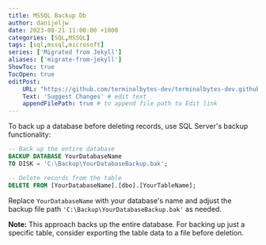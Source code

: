 ```yaml
---
title: MSSQL Backup Db
author: danijeljw
date: 2023-08-21 11:00:00 +1000
categories: [SQL,MSSQL]
tags: [sql,mssql,microsoft]
series: ['Migrated from Jekyll']
aliases: ['migrate-from-jekyll']
ShowToc: true
TocOpen: true
editPost:
    URL: "https://github.com/terminalbytes-dev/terminalbytes-dev.github.io/tree/main/content"
    Text: 'Suggest Changes' # edit text
    appendFilePath: true # to append file path to Edit link
---
```


To back up a database before deleting records, use SQL Server's backup functionality:

```sql
-- Back up the entire database
BACKUP DATABASE YourDatabaseName
TO DISK = 'C:\Backup\YourDatabaseBackup.bak';

-- Delete records from the table
DELETE FROM [YourDatabaseName].[dbo].[YourTableName];
```

Replace `YourDatabaseName` with your database's name and adjust the backup file path `'C:\Backup\YourDatabaseBackup.bak'` as needed.

**Note:** This approach backs up the entire database. For backing up just a specific table, consider exporting the table data to a file before deletion.